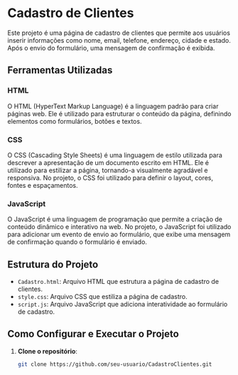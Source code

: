 # Cadastro de Clientes

Este projeto é uma página de cadastro de clientes que permite aos usuários inserir informações como nome, email, telefone, endereço, cidade e estado. Após o envio do formulário, uma mensagem de confirmação é exibida.

## Ferramentas Utilizadas

### HTML
O HTML (HyperText Markup Language) é a linguagem padrão para criar páginas web. Ele é utilizado para estruturar o conteúdo da página, definindo elementos como formulários, botões e textos.

### CSS
O CSS (Cascading Style Sheets) é uma linguagem de estilo utilizada para descrever a apresentação de um documento escrito em HTML. Ele é utilizado para estilizar a página, tornando-a visualmente agradável e responsiva. No projeto, o CSS foi utilizado para definir o layout, cores, fontes e espaçamentos.

### JavaScript
O JavaScript é uma linguagem de programação que permite a criação de conteúdo dinâmico e interativo na web. No projeto, o JavaScript foi utilizado para adicionar um evento de envio ao formulário, que exibe uma mensagem de confirmação quando o formulário é enviado.

## Estrutura do Projeto

- `Cadastro.html`: Arquivo HTML que estrutura a página de cadastro de clientes.
- `style.css`: Arquivo CSS que estiliza a página de cadastro.
- `script.js`: Arquivo JavaScript que adiciona interatividade ao formulário de cadastro.

## Como Configurar e Executar o Projeto

1. **Clone o repositório**:
   ```bash
   git clone https://github.com/seu-usuario/CadastroClientes.git